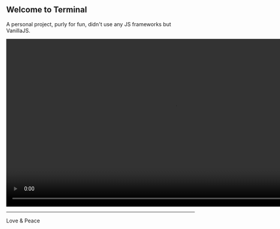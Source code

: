 ## Welcome to Terminal

A personal project, purly for fun, didn't use any JS frameworks but VanillaJS.

<video controls width="900">
    <source src="./Demo.mp4">
</video>

<hr />

Love & Peace